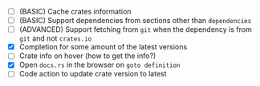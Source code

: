- [ ] (BASIC) Cache crates information
- [ ] (BASIC) Support dependencies from sections other than `dependencies`
- [ ] (ADVANCED) Support fetching from `git` when the dependency is from `git` and not `crates.io`
- [x] Completion for some amount of the latest versions
- [ ] Crate info on hover (how to get the info?)
- [x] Open `docs.rs` in the browser on `goto definition`
- [ ] Code action to update crate version to latest
